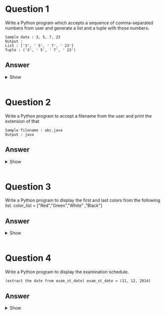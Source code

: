 # Question 1

Write a Python program which accepts a sequence of comma-separated numbers from user and generate a list and a tuple with those numbers.
```
Sample data : 3, 5, 7, 23  
Output :  
List : ['3', ' 5', ' 7', ' 23']  
Tuple : ('3', ' 5', ' 7', ' 23')

```

## Answer

<details><summary>Show</summary>


```python
def convert(list):
    return tuple(list)

list = []
len =int(input("Enter size : ")) 
for i in range(0 , len) :
    element = int(input("Enter element : "))
    list.append(element)
print("The list is : ", end="")
print(list)
print("The tuple is :", end="")
print(convert(list))
```

    Enter size : 4
    Enter element : 1
    Enter element : 2
    Enter element : 3
    Enter element : 4
    The list is : [1, 2, 3, 4]
    The tuple is :(1, 2, 3, 4)

</details>

<br>

# Question 2

Write a Python program to accept a filename from the user and print the extension of that
```
Sample filename : abc.java
Output : java
```

## Answer
<details><summary>Show</summary> 

```python
import os

fileName, fileExtension = os.path.splitext("file.txt")

print(f"Extension is : \n{fileExtension}")
```

    Extension is : 
    .txt
</details>
<br>

# Question 3

Write a Python program to display the first and last colors from the following list.
color_list = ["Red","Green","White" ,"Black"] 

## Answer

<details><summary>Show</summary> 

```python
color_list = ["Red","Green","White" ,"Black"]

print(color_list[0], " " ,color_list[-1])
```

    Red   Black

</details>
<br>

# Question 4

Write a Python program to display the examination schedule. 
```
(extract the date from exam_st_date) exam_st_date = (11, 12, 2014)
```

## Answer

<details><summary>Show</summary> 

```python
exam_st_date = (11, 12, 2014)
print("The examination will start from : %i/%i/%i "%exam_st_date)
```

    The examination will start from : 11/12/2014 
    
</details>
<br>

